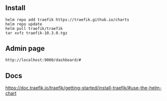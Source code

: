 #

## Install
```
helm repo add traefik https://traefik.github.io/charts
helm repo update
helm pull traefik/traefik
tar xvfz traefik-10.3.0.tgz
```

## Admin page
```
http://localhost:9000/dashboard/#
```

## Docs
https://doc.traefik.io/traefik/getting-started/install-traefik/#use-the-helm-chart